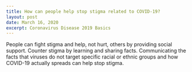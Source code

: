 ```yaml
---
title: How can people help stop stigma related to COVID-19?
layout: post
date: March 16, 2020
excerpt: Coronavirus Disease 2019 Basics
---
```


People can fight stigma and help, not hurt, others by providing social support. Counter stigma by learning and sharing facts.
Communicating the facts that viruses do not target specific racial or ethnic groups and how COVID-19 actually spreads can help
stop stigma.


